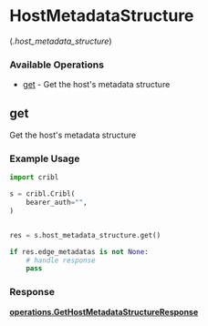 # HostMetadataStructure
(*.host_metadata_structure*)

### Available Operations

* [get](#get) - Get the host's metadata structure

## get

Get the host's metadata structure

### Example Usage

```python
import cribl

s = cribl.Cribl(
    bearer_auth="",
)


res = s.host_metadata_structure.get()

if res.edge_metadatas is not None:
    # handle response
    pass
```


### Response

**[operations.GetHostMetadataStructureResponse](../../models/operations/gethostmetadatastructureresponse.md)**

